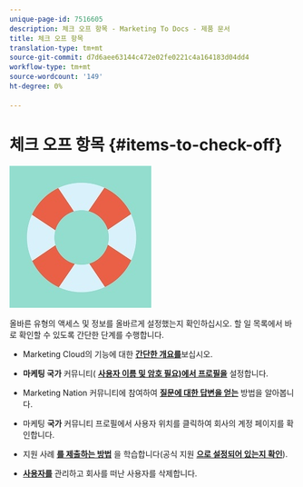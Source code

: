 ```yaml
---
unique-page-id: 7516605
description: 체크 오프 항목 - Marketing To Docs - 제품 문서
title: 체크 오프 항목
translation-type: tm+mt
source-git-commit: d7d6aee63144c472e02fe0221c4a164183d04dd4
workflow-type: tm+mt
source-wordcount: '149'
ht-degree: 0%

---
```



# 체크 오프 항목 {#items-to-check-off}

![](assets/life-preserver.jpg)

올바른 유형의 액세스 및 정보를 올바르게 설정했는지 확인하십시오. 할 일 목록에서 바로 확인할 수 있도록 간단한 단계를 수행합니다.

* Marketing Cloud의 기능에 대한 [**간단한 개요를**](https://pages2.marketo.com/demoFull.html)보십시오.

* **마케팅 국가** 커뮤니티( [**사용자 이름 및 암호 필요)에서 프로필을**](https://nation.marketo.com/) 설정합니다.

* Marketing Nation 커뮤니티에 참여하여 [**질문에 대한 답변을 얻는**](https://nation.marketo.com/t5/About-Community/ct-p/about-community) 방법을 알아봅니다.

* 마케팅 **국가** 커뮤니티 프로필에서 사용자 위치를 클릭하여 회사의 계정 페이지를 확인합니다.

* 지원 사례 [**를 제출하는 방법**](https://nation.marketo.com/t5/Knowledgebase/Submitting-a-Support-Case-to-Marketo-Support/ta-p/252201) 을 학습합니다(공식 지원 [**으로 설정되어 있는지 확인**](https://nation.marketo.com/t5/Knowledgebase/Managing-Authorized-Support-Contacts/ta-p/254341)).

* [**사용자를**](/help/marketo/product-docs/administration/users-and-roles/managing-marketo-users.md) 관리하고 회사를 떠난 사용자를 삭제합니다.
